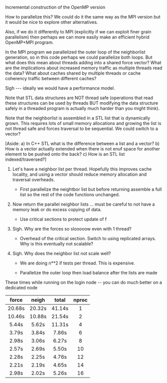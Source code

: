 Incremental construction of the OpenMP version

How to parallelize this?  We could do it the same way as the MPI version but it would be nice to explore other alternatives.

Also, if we do it differently to MPI (explicitly if we can exploit finer grain parallelism) then perhaps we can more easily make an efficient hybrid OpenMP+MPI program.

In the MPI program we parallelized the outer loop of the neighborlist generation, so in this code perhaps we could parallelize both loops. But what does this mean about threads adding into a shared force vector?  What are the implications about increased memory traffic as multiple threads read the data? What about caches shared by multiple threads or cache coherency traffic between different caches? 

Sigh --- ideally we would have a performance model.

Note that STL data structures are NOT thread safe (operations that read these structures can be used by threads BUT modifying the data structure safely in a threaded program is actually much harder than you might think).

Note that the neighborlist is assembled in a STL list that is dynamically grown.  This requires lots of small memory allocations and growing the list is not thread safe and forces traversal to be sequential.  We could switch to a vector?

[Aside: a) In C++ STL what is the difference between a list and a vector?  b) How is a vector actually extended when there is not enuf space for another element to be pushed onto the back?  c) How is an STL list indexed/traversed?]


1. Let's have a neighbor list per thread.  Hopefully this improves cache locality, and using a vector should reduce memory allocation and traversal overheads.

    * First parallelize the neightbor list but before returning assemble a full list so the rest of the code functions unchanged.

2. Now return the parallel neighbor lists ... must be careful to not have a memory leak or do excess copying of data.

    * Use critical sections to protect update of f

3. Sigh.  Why are the forces so slooooow even with 1 thread?

    * Overhead of the critical section.  Switch to using replicated arrays.  Why is this eventually not scalable?

4.  Sigh.  Why does the neighbor list not scale well?

    * We are doing n**2 if tests per thread.  This is expensive.

    * Parallelize the outer loop then load balance after the lists are made


These times while running on the login node -- you can do much better on a dedicated node

|force   |neigh    |total  | nproc |
|:------:|:-------:|:-----:|:-----:|
|20.68s  |20.32s  |41.14s  |1 |
|10.46s  |10.88s  |21.54s  |2 |
| 5.44s  | 5.62s  |11.31s  |4 |
| 3.79s  | 3.84s  | 7.86s  |6 |
| 2.98s  | 3.06s  | 6.27s  |8 |
| 2.57s  | 2.69s  | 5.50s  |10|
| 2.28s  | 2.25s  | 4.76s  |12|
| 2.21s  | 2.19s  | 4.65s  |14|
| 2.98s  | 2.02s  | 5.26s  |16|


